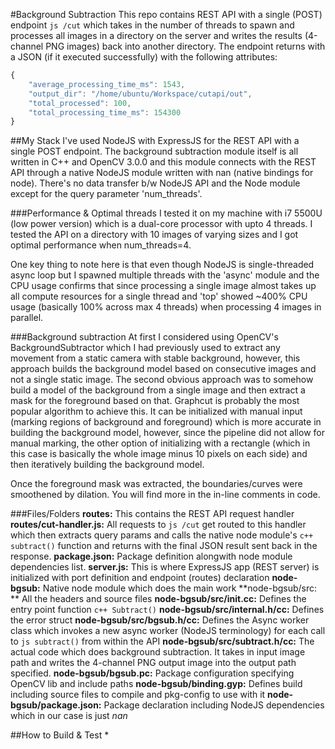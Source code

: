 #Background Subtraction
This repo contains REST API with a single (POST) endpoint ```js /cut``` which takes in the number of threads to spawn and processes all images in a directory on the server and writes the results (4-channel PNG images) back into another directory. The endpoint returns with a JSON (if it executed successfully) with the following attributes:

```js
{
	"average_processing_time_ms": 1543,
	"output_dir": "/home/ubuntu/Workspace/cut­api/out",
	"total_processed": 100,
	"total_processing_time_ms": 154300
}
```

##My Stack 
I've used NodeJS with ExpressJS for the REST API with a single POST endpoint. The background subtraction module itself is all written in C++ and OpenCV 3.0.0 and this module connects with the REST API through a native NodeJS module written with nan (native bindings for node). There's no data transfer b/w NodeJS API and the Node module except for the query parameter 'num_threads'.

###Performance & Optimal threads
I tested it on my machine with i7 5500U (low power version) which is a dual-core processor with upto 4 threads. I tested the API on a directory with 10 images of varying sizes and I got optimal performance when num_threads=4. 

One key thing to note here is that even though NodeJS is single-threaded async loop but I spawned multiple threads with the 'async' module and the CPU usage confirms that since processing a single image almost takes up all compute resources for a single thread and 'top' showed ~400% CPU usage (basically 100% across max 4 threads) when processing 4 images in parallel.

###Background subtraction
At first I considered using OpenCV's BackgroundSubtractor which I had previously used to extract any movement from a static camera with stable background, however, this approach builds the background model based on consecutive images and not a single static image. The second obvious approach was to somehow build a model of the background from a single image and then extract a mask for the foreground based on that. Graphcut is probably the most popular algorithm to achieve this. It can be initialized with manual input (marking regions of background and foreground) which is more accurate in building the background model, however, since the pipeline did not allow for manual marking, the other option of initializing with a rectangle (which in this case is basically the whole image minus 10 pixels on each side) and then iteratively building the background model.

Once the foreground mask was extracted, the boundaries/curves were smoothened by dilation. You will find more in the in-line comments in code.

###Files/Folders
**routes:** This contains the REST API request handler
**routes/cut-handler.js:** All requests to ```js /cut``` get routed to this handler which then extracts query params and calls the native node module's ```c++ subtract()``` function and returns with the final JSON result sent back in the response.
**package.json:** Package definition alongwith node module dependencies list.
**server.js:** This is where ExpressJS app (REST server) is initialized with port definition and endpoint (routes) declaration
**node-bgsub:** Native node module which does the main work
**node-bgsub/src: ** All the headers and source files
**node-bgsub/src/init.cc:** Defines the entry point function ```c++ Subtract()```
**node-bgsub/src/internal.h/cc:** Defines the error struct
**node-bgsub/src/bgsub.h/cc:** Defines the Async worker class which invokes a new async worker (NodeJS terminology) for each call to ```js subtract()``` from within the API
**node-bgsub/src/subtract.h/cc:** The actual code which does background subtraction. It takes in input image path and writes the 4-channel PNG output image into the output path specified.
**node-bgsub/bgsub.pc:** Package configuration specifying OpenCV lib and include paths
**node-bgsub/binding.gyp:** Defines build including source files to compile and pkg-config to use with it
**node-bgsub/package.json:** Package declaration including NodeJS dependencies which in our case is just *nan*

##How to Build & Test
*	

